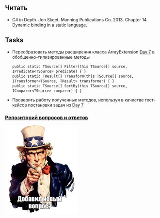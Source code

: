 ## Читать
- C# in Depth. Jon Skeet. Manning Publications Co. 2013. Chapter 14. Dynamic binding in a static language.

## Tasks

- Переобразовать методы расширения класса ArrayExtension [Day 7](https://github.com/AnzhelikaKravchuk/.NET-Training.-Spring-2019/tree/master/Day%207%20-%2002.04.2019) в обобщенно-типизированные методы
      
      public static TSource[] Filter(this TSource[] source, IPredicate<TSource> predicate) { }
      public static TResult[] Transform(this TSource[] source, ITransformer<TSource, TResult> transformer) { }
      public static TSource[] SortBy(this TSource[] source, IComparer<TSource> comparer) { } 
  
- Проверить работу полученных методов, используя в качестве тест-кейсов постановки задач из [Day 7](https://github.com/AnzhelikaKravchuk/.NET-Training.-Spring-2019/tree/master/Day%207%20-%2002.04.2019)

### [Репозиторий вопросов и ответов](https://github.com/AnzhelikaKravchuk/.NET-Training.-Spring-2019/tree/master/.Net-Interview-Questions)

![](https://github.com/AnzhelikaKravchuk/Materials/blob/master/Pictures/Q%26A.png)
